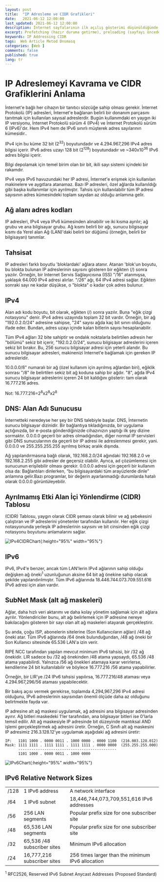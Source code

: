 ```yaml
---
layout: post
title:  "IP Adresleme ve CIDR Grafikleri"
date:   2021-06-12 12:00:00
last_updated: 2021-06-12 12:00:00
description: İnternet sayfalarının ilk açılış gösterimi düşünüldüğünde, sayfanın daha hızlı yüklenmesi ve kullanıcıların hedeflerini olabildiğince çabuk tamamlaması için (İnternet) metin sunucuda birleştirme, küçültme, önbelleğe alma veya gzipleme gibi şeyler düşünürüz. 
excerpt: Prefetching (hazır duruma getirme), preloading (sayfayı önceden yükleme), prerendering (sayfayı önceden oluşturma)
keywords: IP Addressing CIDR
tags:  Web Article Metod Dnsmasq
categories: [Web ]
comments: false
published: true
lang: tr
---
```


# IP Adreslemeyi Kavrama ve CIDR Grafiklerini Anlama 
 
İnternet'e bağlı her cihazın bir tanıtıcı sözcüğe sahip olması gerekir. İnternet Protokolü (IP) adresleri, İnternet'e bağlanan belirli bir donanım parçasını tanıtmak için kullanılan sayısal adreslerdir.
Bugün kullanımdaki en yaygın iki IP versiyonu, İnternet Protokolü sürüm 4 (IPv4) ve İnternet Protokolü sürüm 6 (IPv6)'dır. Hem IPv4 hem de IPv6 sınırlı müşterek adres sayılarının kümesidir..

IPv4 için bu küme 32 bit (2<sup>32</sup>) boyutundadır ve 4.294.967,296 IPv4 adres bilgisi içerir. IPv6 adres uzayı 128 bit (2<sup>128</sup>) boyutundadır ve ~340x10<sup>36</sup> IPv6 adres bilgisi içerir.

Bilgi depolamak için temel birim olan bir bit, ikili sayı sistemi içindeki bir rakamdır.

IPv4 veya IPv6 havuzundaki her IP adresi, İnternet'e erişmek için kullanılan makinelere ve aygıtlara atanamaz. Bazı IP adresleri, özel ağlarda kullanıldığı gibi başka kullanımlar için ayrılmıştır. Tahsis için kullanılabilir tüm IP adresi sayısının adres kümesindeki toplam sayıdan az olduğu anlamına gelir.

## Ağ alanı adres kodları


IP adresleri, IPv4 veya IPv6 kümesinden alınabilir ve iki kısma ayrılır; ağ grubu ve ana bilgisayar grubu. Ağ kısmı belirli bir ağı, sunucu bilgisayar kısmı da Yerel alan Ağ (LAN)'daki belirli bir düğümü (örneğin, belirli bir bilgisayarı) tanımlar.

## Tahsisat

IP adresleri farklı boyutlu 'bloklardaki' ağlara atanır. Atanan 'blok'un boyutu, bu blokta bulunan IP adreslerinin sayısını gösteren bir eğikten (/) sonra yazılır. Örneğin, bir Internet Servis Sağlayıcısına (ISS) "/16" atanmışsa, yaklaşık 64.000 IPv4 adresi alırlar. "/26" ağı, 64 IPv4 adresi sağlar. Eğikten sonraki sayı ne kadar düşükse, o "blokta" o kadar çok adres bulunur.

## IPv4


Alan adı kodu boyutu, bit olarak, eğikten (/) sonra yazılır. Buna "eğik çizgi notasyonu" denir. IPv4 adres uzayında toplam 32 bit vardır. Örneğin, bir ağ "192.0.2.0/24" adresine sahipse, "24" sayısı ağda kaç bit sınırı olduğunu ifade eder. Bundan, adres uzayı içinde kalan bitlerin sayısı hesaplanabilir. 

Tüm IPv4 ağları 32 bite sahiptir ve ondalık noktalarla belirtilen adresin her "bölümü" sekiz bit içerir, "192.0.2.0/24", sunucu bilgisayar adreslerini içeren sekiz bit bırakır. Bu, 256 sunucu bilgisayar adresi için yeterli alandır. Bu sunucu bilgisayar adresleri, makinenizi Internet'e bağlamak için gereken IP adresleridir.

10.0.0.0/8" numaralı bir ağ (özel kullanım için ayrılmış ağlardan biri), eğiklik sonrası "/8" ile belirtilen sekiz bit ağ koduna sahip bir ağdır. "8", ağda IPv4 sunucu bilgisayar adreslerini içeren 24 bit kaldığını gösterir: tam olarak 16.777.216 adres.

Not: 16.777.216=2<sup>8</sup>x2<sup>8</sup>x2<sup>8</sup>

##  DNS: Alan Adı Sunucusu 

İnternetteki neredeyse her şey bir DNS talebiyle başlar. DNS, İnternetin sunucu bilgisayar dizinidir. Bir bağlantıya tıkladığınızda, bir uygulama açtığınızda, bir e-posta gönderdiğinizde cihazınızın yaptığı ilk şey dizine sormaktır. 0.0.0.0 geçerli bir adres olmadığından, diğer normal IP servisleri gibi DNS sunucularının da geçerli bir IP adresi ile adreslenmesi gerekir, yani. 0.0.0.0 ve 255.255.255.255 ayrılmış birkaç aralık dışında. 

Ağ yapılandırmasına bağlı olarak, 192.168.2.0/24 ağındaki 192.168.2.0 ve 192.168.2.255 gibi adresler de geçersiz olabilir. Ayrıca, ad çözümlemesi için sunucunun erişilebilir olması gerekir. 0.0.0.0 adresi için geçerli bir kullanım olsa da: Bağlantıları dinlerken, “bu bilgisayardaki tüm arayüzlerde dinle” anlamına gelir.Bazı programlar, bir değerin ayarlanmadığı durumlarda hatalı olarak 0.0.0.0 görüntüleyebilir.

## Ayrılmamış Etki Alan İçi Yönlendirme (CIDR) Tablosu

(CIDR) Tablosu, yaygın olarak CIDR şeması olarak bilinir ve ağ şebekesini çalıştıran ve IP adreslerini yönetenler tarafından kullanılır. Her eğik çizgi notasyonunda yerleşik IP adreslerinin sayısını ve bit cinsinden eğik çizgi notasyonu boyutunu anlamalarını sağlar.


![IPv4CIDRChart](/images/IPv4CIDRChart_2015.jpg "IPv4CIDRChart"){:height="95%" width="95%"}

## IPv6

IPv6, IPv4'e benzer, ancak tüm LAN'lerin IPv4 ağlarının sahip olduğu değişken ağ öneki<sup>1</sup> uzunluğunun aksine 64 bit ağ önekine sahip olacak şekilde yapılandırılmıştır. Tüm IPv6 ağlarında 18.446.744.073.709.551.616 IPv6 adresi için alan vardır.

## SubNet Mask (alt ağ maskeleri)

Ağlar, daha hızlı veri aktarımı ve daha kolay yönetim sağlamak için alt ağlara ayrılır. Yönlendiriciler bunu, alt ağı belirlemek için IP adresine nereye bakılacağını gösteren bir sayı olan alt ağ maskeleri atayarak gerçekleştirir.


Şu anda, çoğu ISP, abonelerin sitelerine (Son Kullanıcıların ağları) /48 ağ öneki atar. Tüm IPv6 ağlarında /64 önek bulunduğundan, /48 ağ öneki bir Son Kullanıcı sitesinde 65.536 LAN'a izin verir.

RIPE NCC tarafından yapılan mevcut minimum IPv6 tahsisi, bir /32 ağ önekidir. LIR sadece bu /32 ağ önekinden /48 atama yapsaydı, 65.536 /48 atama yapabilirdi. Yalnızca /56 ağ önekleri atamaya karar verirlerse, kendilerine 24 bit kullanılabilir ve böylece 16.777.216 /56 atama yapabilirler.

Örneğin, bir LIR'ye /24 IPv6 tahsisi yapılırsa, 16.777.216/48 ataması veya 4.294.967,296/56 ataması yapabilecektir. 

Bir bakış açısı vermek gerekirse, toplamda 4,294,967,296 IPv4 adresi olduğunu, IPv6 adreslerinin sayısından önemli ölçüde daha az olduğunu belirtmekte fayda var. 


IP adresine alt ağ maskesi uygulamak, ağ adresini ana bilgisayar adresinden ayırır. Ağ bitleri maskedeki 1'ler tarafından, ana bilgisayar bitleri ise 0'larla temsil edilir. Alt ağ maskesiyle IP adresinde bit düzeyinde mantıksal AND işlemi gerçekleştirmek ağ adresini üretir. Örneğin, C Sınıfı alt ağ maskesini IP adresimiz 216.3.128.12'ye uygulamak aşağıdaki ağ adresini üretir:


    IP:   1101 1000 . 0000 0011 . 1000 0000 . 0000 1100  (216.003.128.012) 
    Mask: 1111 1111 . 1111 1111 . 1111 1111 . 0000 0000  (255.255.255.000) 
          --------------------------------------------- 
          1101 1000 . 0000 0011 . 1000 0000 

![IPv6Chart](/images/IPv6Chart_2015.png "IPv6Chart"){:height="95%" width="95%"}


## IPv6 Relative Network Sizes
<table>
<tbody>
<tr>
<td>
/128</div>
</td>
<td>
1 IPv6 address</div>
</td>
<td>
A network interface</div>
</td>
</tr>
<tr>
<td>
/64</div>
</td>
<td>
1 IPv6 subnet</div>
</td>
<td>
18,446,744,073,709,551,616 IPv6 addresses</div>
</td>
</tr>
<tr>
<td>
/56</div>
</td>
<td>
256 LAN segments</div>
</td>
<td>
Popular prefix size for one subscriber site</div>
</td>
</tr>
<tr>
<td>
/48</div>
</td>
<td>
65,536 LAN segments</div>
</td>
<td>
Popular prefix size for one subscriber site</div>
</td>
</tr>
<tr>
<td>
/32</div>
</td>
<td>
65,536 /48 subscriber sites</div>
</td>
<td>
Minimum IPv6 allocation</div>
</td>
</tr>
<tr>
<td>
/24</div>
</td>
<td>
16,777,216 subscriber sites</div>
</td>
<td>
256 times larger than the minimum IPv6 allocation</div>
</td>
</tr>
</tbody>
</table>
<sup>1</sup> RFC2526, Reserved IPv6 Subnet Anycast Addresses (Proposed Standard)
</div>

